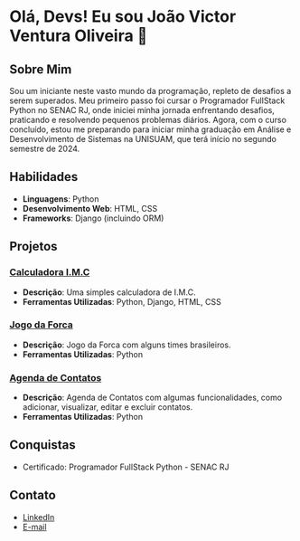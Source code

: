 # Olá, Devs! Eu sou João Victor Ventura Oliveira 👋

## Sobre Mim
Sou um iniciante neste vasto mundo da programação, repleto de desafios a serem superados. Meu primeiro passo foi cursar o Programador FullStack Python no SENAC RJ, onde iniciei minha jornada enfrentando desafios, praticando e resolvendo pequenos problemas diários. Agora, com o curso concluído, estou me preparando para iniciar minha graduação em Análise e Desenvolvimento de Sistemas na UNISUAM, que terá início no segundo semestre de 2024.

## Habilidades
- **Linguagens**: Python
- **Desenvolvimento Web**: HTML, CSS
- **Frameworks**: Django (incluindo ORM)

## Projetos
### [Calculadora I.M.C](https://github.com/Venturaa10/projeto_imc)
- **Descrição**: Uma simples calculadora de I.M.C.
- **Ferramentas Utilizadas**: Python, Django, HTML, CSS

### [Jogo da Forca](https://github.com/Venturaa10/jogo_da_forca)
- **Descrição**: Jogo da Forca com alguns times brasileiros.
- **Ferramentas Utilizadas**: Python

### [Agenda de Contatos](https://github.com/Venturaa10/agenda_de_contatos)
- **Descrição**: Agenda de Contatos com algumas funcionalidades, como adicionar, visualizar, editar e excluir contatos.
- **Ferramentas Utilizadas**: Python

## Conquistas
- Certificado: Programador FullStack Python - SENAC RJ

## Contato
- [LinkedIn](https://www.linkedin.com/in/joão-victor-ventura-oliveira)
- [E-mail](mailto:joao.victor.ventura25@gmail.com)
